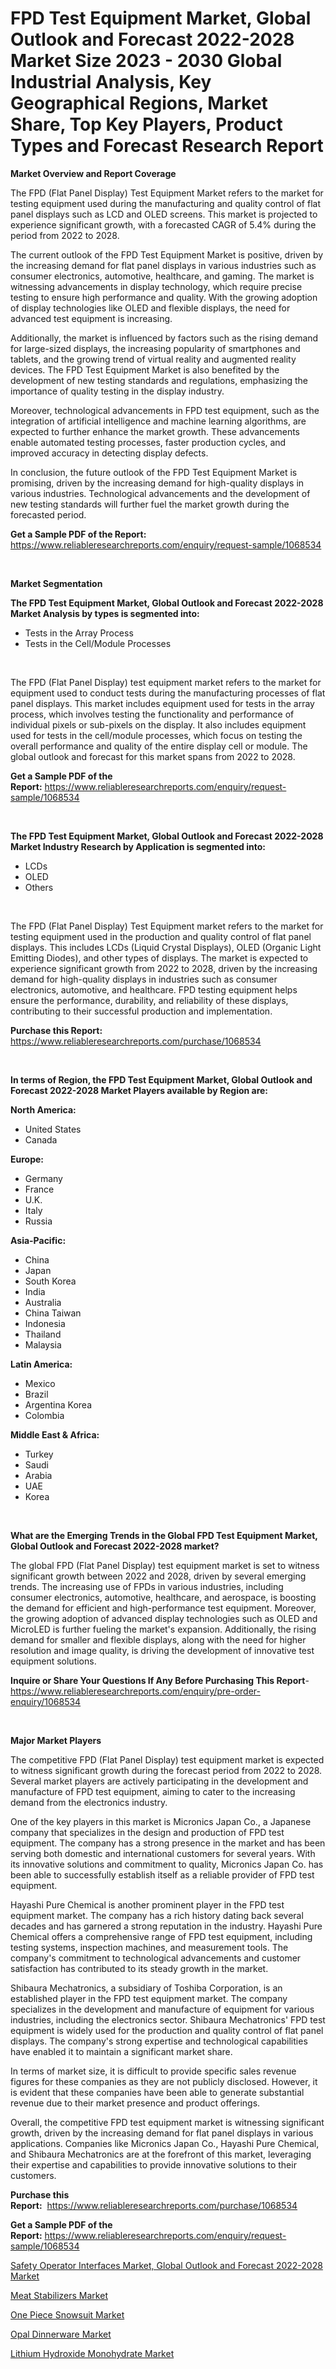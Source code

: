 <p><h1>FPD Test Equipment Market, Global Outlook and Forecast 2022-2028 Market Size 2023 - 2030 Global Industrial Analysis, Key Geographical Regions, Market Share, Top Key Players, Product Types and Forecast Research Report</h1></p><p><strong>Market Overview and Report Coverage</strong></p>
<p><p>The FPD (Flat Panel Display) Test Equipment Market refers to the market for testing equipment used during the manufacturing and quality control of flat panel displays such as LCD and OLED screens. This market is projected to experience significant growth, with a forecasted CAGR of 5.4% during the period from 2022 to 2028. </p><p>The current outlook of the FPD Test Equipment Market is positive, driven by the increasing demand for flat panel displays in various industries such as consumer electronics, automotive, healthcare, and gaming. The market is witnessing advancements in display technology, which require precise testing to ensure high performance and quality. With the growing adoption of display technologies like OLED and flexible displays, the need for advanced test equipment is increasing.</p><p>Additionally, the market is influenced by factors such as the rising demand for large-sized displays, the increasing popularity of smartphones and tablets, and the growing trend of virtual reality and augmented reality devices. The FPD Test Equipment Market is also benefited by the development of new testing standards and regulations, emphasizing the importance of quality testing in the display industry.</p><p>Moreover, technological advancements in FPD test equipment, such as the integration of artificial intelligence and machine learning algorithms, are expected to further enhance the market growth. These advancements enable automated testing processes, faster production cycles, and improved accuracy in detecting display defects.</p><p>In conclusion, the future outlook of the FPD Test Equipment Market is promising, driven by the increasing demand for high-quality displays in various industries. Technological advancements and the development of new testing standards will further fuel the market growth during the forecasted period.</p></p>
<p><strong>Get a Sample PDF of the Report:</strong> <a href="https://www.reliableresearchreports.com/enquiry/request-sample/1068534">https://www.reliableresearchreports.com/enquiry/request-sample/1068534</a></p>
<p>&nbsp;</p>
<p><strong>Market Segmentation</strong></p>
<p><strong>The FPD Test Equipment Market, Global Outlook and Forecast 2022-2028 Market Analysis by types is segmented into:</strong></p>
<p><ul><li>Tests in the Array Process</li><li>Tests in the Cell/Module Processes</li></ul></p>
<p>&nbsp;</p>
<p><p>The FPD (Flat Panel Display) test equipment market refers to the market for equipment used to conduct tests during the manufacturing processes of flat panel displays. This market includes equipment used for tests in the array process, which involves testing the functionality and performance of individual pixels or sub-pixels on the display. It also includes equipment used for tests in the cell/module processes, which focus on testing the overall performance and quality of the entire display cell or module. The global outlook and forecast for this market spans from 2022 to 2028.</p></p>
<p><strong>Get a Sample PDF of the Report:</strong>&nbsp;<a href="https://www.reliableresearchreports.com/enquiry/request-sample/1068534">https://www.reliableresearchreports.com/enquiry/request-sample/1068534</a></p>
<p>&nbsp;</p>
<p><strong>The FPD Test Equipment Market, Global Outlook and Forecast 2022-2028 Market Industry Research by Application is segmented into:</strong></p>
<p><ul><li>LCDs</li><li>OLED</li><li>Others</li></ul></p>
<p>&nbsp;</p>
<p><p>The FPD (Flat Panel Display) Test Equipment market refers to the market for testing equipment used in the production and quality control of flat panel displays. This includes LCDs (Liquid Crystal Displays), OLED (Organic Light Emitting Diodes), and other types of displays. The market is expected to experience significant growth from 2022 to 2028, driven by the increasing demand for high-quality displays in industries such as consumer electronics, automotive, and healthcare. FPD testing equipment helps ensure the performance, durability, and reliability of these displays, contributing to their successful production and implementation.</p></p>
<p><strong>Purchase this Report:</strong>&nbsp; <a href="https://www.reliableresearchreports.com/purchase/1068534">https://www.reliableresearchreports.com/purchase/1068534</a></p>
<p>&nbsp;</p>
<p><strong>In terms of Region, the FPD Test Equipment Market, Global Outlook and Forecast 2022-2028 Market Players available by Region are:</strong></p>
<p>
    <p> <strong> North America: </strong>
        <ul>
            <li>United States</li>
            <li>Canada</li>
        </ul>
        </p> 
    <p> <strong> Europe: </strong>
        <ul>
            <li>Germany</li>
            <li>France</li>
            <li>U.K.</li>
            <li>Italy</li>
            <li>Russia</li>
        </ul>
        </p> 
    <p> <strong> Asia-Pacific: </strong>
        <ul>
            <li>China</li>
            <li>Japan</li>
            <li>South Korea</li>
            <li>India</li>
            <li>Australia</li>
            <li>China Taiwan</li>
            <li>Indonesia</li>
            <li>Thailand</li>
            <li>Malaysia</li>
        </ul>
        </p> 
    <p> <strong> Latin America: </strong>
        <ul>
            <li>Mexico</li>
            <li>Brazil</li>
            <li>Argentina Korea</li>
            <li>Colombia</li>
        </ul>
        </p> 
    <p> <strong> Middle East & Africa: </strong>
        <ul>
            <li>Turkey</li>
            <li>Saudi</li>
            <li>Arabia</li>
            <li>UAE</li>
            <li>Korea</li>
        </ul>
    </p>
    </p>
<p>&nbsp;</p>
<p><strong>What are the Emerging Trends in the Global FPD Test Equipment Market, Global Outlook and Forecast 2022-2028 market?</strong></p>
<p><p>The global FPD (Flat Panel Display) test equipment market is set to witness significant growth between 2022 and 2028, driven by several emerging trends. The increasing use of FPDs in various industries, including consumer electronics, automotive, healthcare, and aerospace, is boosting the demand for efficient and high-performance test equipment. Moreover, the growing adoption of advanced display technologies such as OLED and MicroLED is further fueling the market's expansion. Additionally, the rising demand for smaller and flexible displays, along with the need for higher resolution and image quality, is driving the development of innovative test equipment solutions.</p></p>
<p><strong>Inquire or Share Your Questions If Any Before Purchasing This Report</strong>- <a href="https://www.reliableresearchreports.com/enquiry/pre-order-enquiry/1068534">https://www.reliableresearchreports.com/enquiry/pre-order-enquiry/1068534</a></p>
<p>&nbsp;</p>
<p><strong>Major Market Players</strong></p>
<p><p>The competitive FPD (Flat Panel Display) test equipment market is expected to witness significant growth during the forecast period from 2022 to 2028. Several market players are actively participating in the development and manufacture of FPD test equipment, aiming to cater to the increasing demand from the electronics industry.</p><p>One of the key players in this market is Micronics Japan Co., a Japanese company that specializes in the design and production of FPD test equipment. The company has a strong presence in the market and has been serving both domestic and international customers for several years. With its innovative solutions and commitment to quality, Micronics Japan Co. has been able to successfully establish itself as a reliable provider of FPD test equipment.</p><p>Hayashi Pure Chemical is another prominent player in the FPD test equipment market. The company has a rich history dating back several decades and has garnered a strong reputation in the industry. Hayashi Pure Chemical offers a comprehensive range of FPD test equipment, including testing systems, inspection machines, and measurement tools. The company's commitment to technological advancements and customer satisfaction has contributed to its steady growth in the market.</p><p>Shibaura Mechatronics, a subsidiary of Toshiba Corporation, is an established player in the FPD test equipment market. The company specializes in the development and manufacture of equipment for various industries, including the electronics sector. Shibaura Mechatronics' FPD test equipment is widely used for the production and quality control of flat panel displays. The company's strong expertise and technological capabilities have enabled it to maintain a significant market share.</p><p>In terms of market size, it is difficult to provide specific sales revenue figures for these companies as they are not publicly disclosed. However, it is evident that these companies have been able to generate substantial revenue due to their market presence and product offerings.</p><p>Overall, the competitive FPD test equipment market is witnessing significant growth, driven by the increasing demand for flat panel displays in various applications. Companies like Micronics Japan Co., Hayashi Pure Chemical, and Shibaura Mechatronics are at the forefront of this market, leveraging their expertise and capabilities to provide innovative solutions to their customers.</p></p>
<p><strong>Purchase this Report:</strong>&nbsp;&nbsp;<a href="https://www.reliableresearchreports.com/purchase/1068534">https://www.reliableresearchreports.com/purchase/1068534</a></p>
<p></p>
<p><strong>Get a Sample PDF of the Report:</strong>&nbsp;<a href="https://www.reliableresearchreports.com/enquiry/request-sample/1068534">https://www.reliableresearchreports.com/enquiry/request-sample/1068534</a></p>
<p><p><a href="https://github.com/WillieWoodard/Market-Research-Report-List-1/blob/main/safety-operator-interfaces-market-global-outlook-and-forecast-2022-2028-market.md">Safety Operator Interfaces Market, Global Outlook and Forecast 2022-2028 Market</a></p><p><a href="https://www.reportprime.com/meat-stabilizers-r6574">Meat Stabilizers Market</a></p><p><a href="https://www.linkedin.com/pulse/one-piece-snowsuit-market-size-growth-forecast-from-2023-3xgwe/">One Piece Snowsuit Market</a></p><p><a href="https://www.linkedin.com/pulse/opal-dinnerware-market-challenges-opportunities-growth-drivers-63xpe/">Opal Dinnerware Market</a></p><p><a href="https://medium.com/@oletawunsch/lithium-hydroxide-monohydrate-market-size-growth-forecast-2023-2030-ab41ebf7f918">Lithium Hydroxide Monohydrate Market</a></p></p>